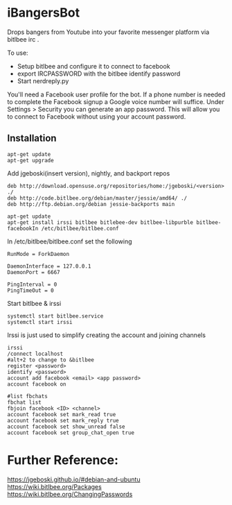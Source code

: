 # iBangersBot
Drops bangers from Youtube into your favorite messenger platform via bitlbee irc
.

To use:
* Setup bitlbee and configure it to connect to facebook
* export IRCPASSWORD with the bitlbee identify password
* Start nerdreply.py



You'll need a Facebook user profile for the bot. If a phone number is needed to complete the Facebook signup a Google voice number will suffice. Under Settings > Security you can generate an app password. This will allow you to connect to Facebook without using your account password. 


## Installation

```
apt-get update
apt-get upgrade
```

Add jgeboski(insert version), nightly, and backport repos

```
deb http://download.opensuse.org/repositories/home:/jgeboski/<version> ./
deb http://code.bitlbee.org/debian/master/jessie/amd64/ ./
deb http://ftp.debian.org/debian jessie-backports main
```

```
apt-get update
apt-get install irssi bitlbee bitlebee-dev bitlbee-libpurble bitlbee-facebookIn /etc/bitlbee/bitlbee.conf

```
In /etc/bitlbee/bitlbee.conf set the following 

```
RunMode = ForkDaemon

DaemonInterface = 127.0.0.1
DaemonPort = 6667

PingInterval = 0
PingTimeOut = 0
```

Start bitlbee & irssi

```
systemctl start bitlbee.service
systemctl start irssi
```

Irssi is just used to simplify creating the account and joining channels

```
irssi
/connect localhost
#alt+2 to change to &bitlbee
register <password>
identify <password>
account add facebook <email> <app password>
account facebook on

#list fbchats 
fbchat list
fbjoin facebook <ID> <channel>
account facebook set mark_read true
account facebook set mark_reply true
account facebook set show_unread false
account facebook set group_chat_open true
```




# Further Reference:
https://jgeboski.github.io/#debian-and-ubuntu
https://wiki.bitlbee.org/Packages
https://wiki.bitlbee.org/ChangingPasswords
